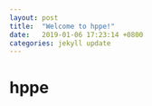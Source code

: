 ```yaml
---
layout: post
title:  "Welcome to hppe!"
date:   2019-01-06 17:23:14 +0800
categories: jekyll update
---
```

# hppe
